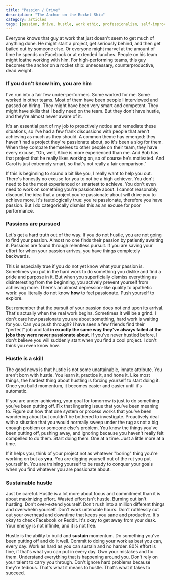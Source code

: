 ```yaml
---
title: "Passion / Drive"
description: "The Anchor on the Rocket Ship"
category: articles
tags: [passion, drive, hustle, work ethic, professionalism, self-improvement, lifehack, under-achieving, over-achieving, under-performance, performance reviews, laziness]
---
```


Everyone knows that guy at work that just doesn't seem to get much of anything done. He might start a project, get seriously behind, and then get bailed out by someone else. Or everyone might marvel at the amount of time he spends on Facebook or at extended lunches. People on his team might loathe working with him. For high-performing teams, this guy becomes the anchor on a rocket ship: unnecessary, counterproductive, dead weight.

### If you don't know him, you are him

I've run into a fair few under-performers. Some worked for me. Some worked in other teams. Most of them have been people I interviewed and passed on hiring. They might have been very smart and competent. They might have skills that I badly need on the team. But they don't have hustle, and they're almost never aware of it.

It's an essential part of my job to proactively notice and remediate these situations, so I've had a few frank discussions with people that aren't achieving as much as they should. A common theme has emerged: they haven't had a project they're passionate about, so it's been a slog for them. When they compare themselves to other people on their team, they have every excuse, "Oh, well, Alice is more experienced than me. And Bob has that project that he really likes working on, so of course he's motivated. And Carol is just extremely smart, so that's not really a fair comparison."

If this is beginning to sound a bit like you, I really want to help you out. There's honestly no excuse for you to not be a high achiever. You don't need to be the most experienced or smartest to achieve. You don't even need to work on something you're passionate about. I cannot reasonably discount the idea that a project you're passionate about will drive you to achieve more. It's tautologically true: you're passionate, therefore you have passion. But I do categorically dismiss this as an excuse for poor performance.

### Passions are pursued

Let's get a hard truth out of the way. If you do not hustle, you are not going to find your passion. Almost no one finds their passion by patiently awaiting it. Passions are found through relentless pursuit. If you are saving your effort for when your passion arrives, you have things completely backwards.

This is especially true if you do not yet know what your passion is. Sometimes you put in the hard work to do something you dislike and find a pride and purpose in it. But when you superficially dismiss everything as disinteresting from the beginning, you actively prevent yourself from achieving more. There's an almost depression-like quality to apathetic work: you literally do not know **how** to feel passionate. Push yourself to explore.

But remember that the pursuit of your passion does not end upon its arrival. That's actually when the real work begins. Sometimes it will be a grind. I don't care how passionate you are about something, hard work is waiting for you. Can you push through? I have seen a few friends find their "perfect" job and fail **in exactly the same way they've always failed at the jobs they were never passionate about**. If you've never hustled before, I don't believe you will suddenly start when you find a cool project. I don't think you even know how.

### Hustle is a skill

The good news is that hustle is not some unattainable, innate attribute. You aren't born with hustle. You learn it, practice it, and hone it. Like most things, the hardest thing about hustling is forcing yourself to start doing it. Once you build momentum, it becomes easier and easier until it's automatic.

If you are under-achieving, your goal for tomorrow is just to do something you've been putting off. Fix that lingering issue that you've been meaning to. Figure out how that one system or process works that you've been wondering about but couldn't be bothered to investigate. Proactively deal with a situation that you would normally sweep under the rug as not a big enough problem or someone else's problem. You know the things you've been putting off, pushing away, and ignoring because you haven't really felt compelled to do them. Start doing them. One at a time. Just a little more at a time.

If it helps you, think of your project not as whatever "boring" thing you're working on but as **you**. You are digging yourself out of the rut you put yourself in. You are training yourself to be ready to conquer your goals when you find whatever you are passionate about.

### Sustainable hustle

Just be careful. Hustle is a lot more about focus and commitment than it is about maximizing effort. Wasted effort isn't hustle. Burning out isn't hustling. Don't over-extend yourself. Don't rush into a million different things and overwhelm yourself. Don't work untenable hours. Don't ruthlessly cut out your overhead and downtime that keeps you sane and productive. It's okay to check Facebook or Reddit. It's okay to get away from your desk. Your energy is not infinite, and it is not free.

Hustle is the ability to build and **sustain** momentum. Do something you've been putting off and do it well. Commit to doing your work as best you can, every day. Work as hard as you can sustain and no harder. 80% effort is fine, if that's what you can put in every day. Own your mistakes and fix them. Understand everything that is happening around you. Don't rely on your talent to carry you through. Don't ignore hard problems because they're tedious. That's what it means to hustle. That's what it takes to succeed.
